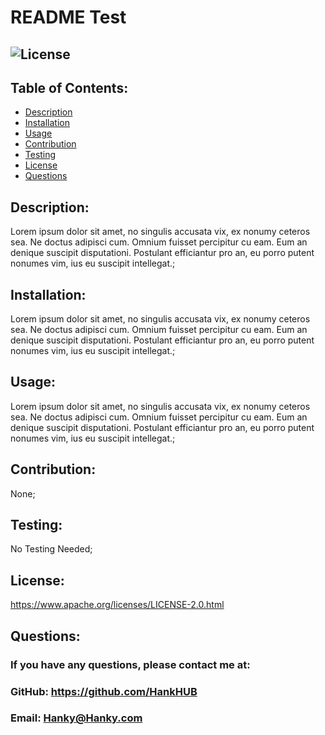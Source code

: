 # README Test

## ![License](https://img.shields.io/badge/License-Apache_2.0-green.svg)

## Table of Contents:

- [Description](#description)
- [Installation](#installation)
- [Usage](#usage)
- [Contribution](#contribution)
- [Testing](#testing)
- [License](#license)
- [Questions](#questions)

## Description:

Lorem ipsum dolor sit amet, no singulis accusata vix, ex nonumy ceteros sea. Ne doctus adipisci cum. Omnium fuisset percipitur cu eam. Eum an denique suscipit disputationi. Postulant efficiantur pro an, eu porro putent nonumes vim, ius eu suscipit intellegat.;

## Installation:

Lorem ipsum dolor sit amet, no singulis accusata vix, ex nonumy ceteros sea. Ne doctus adipisci cum. Omnium fuisset percipitur cu eam. Eum an denique suscipit disputationi. Postulant efficiantur pro an, eu porro putent nonumes vim, ius eu suscipit intellegat.;

## Usage:

Lorem ipsum dolor sit amet, no singulis accusata vix, ex nonumy ceteros sea. Ne doctus adipisci cum. Omnium fuisset percipitur cu eam. Eum an denique suscipit disputationi. Postulant efficiantur pro an, eu porro putent nonumes vim, ius eu suscipit intellegat.;

## Contribution:

None;

## Testing:

No Testing Needed;

## License:

https://www.apache.org/licenses/LICENSE-2.0.html

## Questions:

### If you have any questions, please contact me at:

### GitHub: https://github.com/HankHUB

### Email: Hanky@Hanky.com
